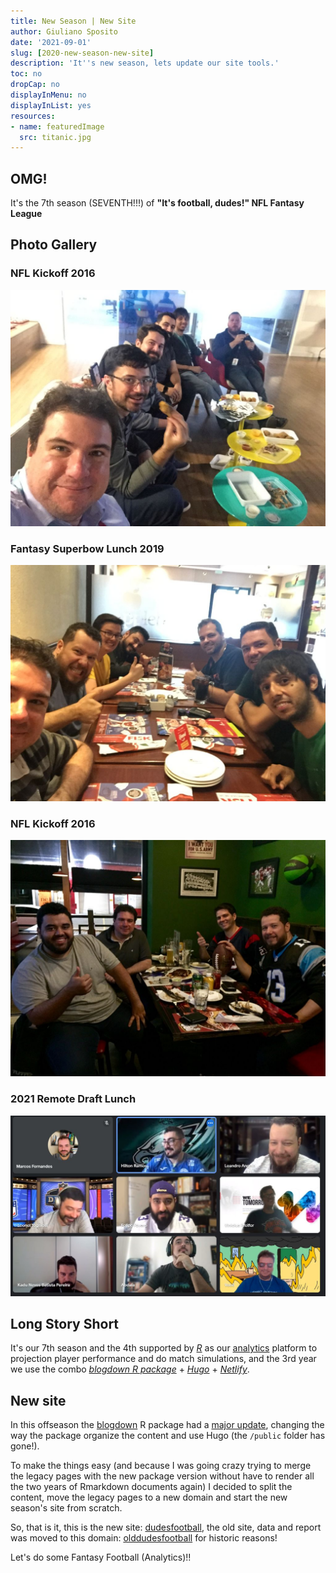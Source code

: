 ```yaml
---
title: New Season | New Site
author: Giuliano Sposito
date: '2021-09-01'
slug: [2020-new-season-new-site]
description: 'It''s new season, lets update our site tools.'
toc: no
dropCap: no
displayInMenu: no
displayInList: yes
resources:
- name: featuredImage
  src: titanic.jpg
---
```


## OMG!

It's the 7th season (SEVENTH!!!) of **"It's football, dudes!" NFL Fantasy League**

## Photo Gallery

### NFL Kickoff 2016
![NFL Kickoff 2016](images/IMG_7120.JPG)


### Fantasy Superbow Lunch 2019
![Fantasy Superbow Lunch 2019](images/IMG_8024.JPG)

### NFL Kickoff 2016
![NFL Kickoff 2016](images/IMG_7898.JPG)

### 2021 Remote Draft Lunch
![2021 Remote Draft Lunch](images/draft_lunch_2021.jpg)

## Long Story Short

It's our 7th season and the 4th supported by _[R](https://www.r-project.org/)_ as our [analytics](https://yetanotheriteration.netlify.app/2018/10/forecasting-fantasy-games-using-monte-carlo-simulations/) platform to projection player performance and do match simulations, and the 3rd year we use the combo _[blogdown R package](https://github.com/rstudio/blogdown)_ + _[Hugo](https://gohugo.io/)_ + _[Netlify](https://www.netlify.com/)_.

## New site

In this offseason the [blogdown](https://github.com/rstudio/blogdown) R package had a [major update](https://blog.rstudio.com/2021/01/18/blogdown-v1.0/), changing the way the package organize the content and use Hugo (the `/public` folder has gone!).

To make the things easy (and because I was going crazy trying to merge the legacy pages with the new package version without have to render all the two years of Rmarkdown documents again) I decided to split the content, move the legacy pages to a new domain and start the new season's site from scratch.

So, that is it, this is the new site: [dudesfootball](https://dudesfootball.netlify.app/), the old site, data and report was moved to this domain: [olddudesfootball](https://olddudesfootball.netlify.app/) for historic reasons!

Let's do some Fantasy Football (Analytics)!!


